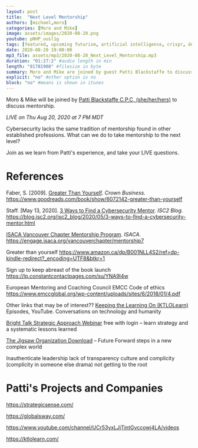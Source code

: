```yaml
---
layout: post
title:  "Next Level Mentorship"
authors: [michael,moro]
categories: [Moro and Mike]
image: assets/images/2020-08-20.png
youtube: pNHP_uusl1g
tags: [featured, upcoming futurism, artificial intelligence, crispr, decision intelligence, self-driving cars, machine learning, blockchain]
date: 2020-08-20 19:00:00
mp3_file: assets/mp3/2020-08-20_Next_Level_Mentorship.mp3
duration: "01:27:2" #audio length in min
length: "81781908" #filesize in byte
summary: Moro and Mike are joined by guest Patti Blackstaffe to discuss how to take mentorship to the next level in your career.
explicit: "no" #other option is no
block: "no" #means is shown in itunes
---
```


Moro & Mike will be joined by [Patti Blackstaffe C.P.C, (she/her/hers)](https://www.linkedin.com/in/pattiblackstaffe/) to discuss mentorship.

*LIVE on Thu Aug 20, 2020 at 7 PM MDT*

Cybersecurity lacks the same tradition of mentorship found in other established professions. What can we do to take mentorship to the next level?

Join as we learn from Patti's experience, and take your LIVE questions.

# References

Faber, S. \[2009\]. [Greater Than Yourself](https://www.goodreads.com/book/show/6072142-greater-than-yourself). *Crown Business*. <https://www.goodreads.com/book/show/6072142-greater-than-yourself>

Staff. \[May 13, 2020\]. [3 Ways to Find a Cybersecurity Mentor](https://blog.isc2.org/isc2_blog/2020/05/3-ways-to-find-a-cybersecurity-mentor.html). *ISC2 Blog*. <https://blog.isc2.org/isc2_blog/2020/05/3-ways-to-find-a-cybersecurity-mentor.html>

[ISACA Vancouver Chapter Mentorship Program](https://engage.isaca.org/vancouverchapter/mentorship7). *ISACA*. <https://engage.isaca.org/vancouverchapter/mentorship7>

Greater than yourself
<https://www.amazon.ca/dp/B001NLL4S2/ref=dp-kindle-redirect?_encoding=UTF8&btkr=1>

Sign up to keep abreast of the book launch
<https://lp.constantcontactpages.com/su/YNA9l4w>

European Mentoring and Coaching Council EMCC Code of ethics
<https://www.emccglobal.org/wp-content/uploads/sites/6/2018/01/4.pdf>

Other links that may be of interest??
[Keeping the Learning On (KTLOLearn)](https://www.youtube.com/channel/UCr53yxLJjTintGvccowj4LA) Episodes, YouTube. Conversations on technology and humanity

[Bright Talk Strategic Approach Webinar](https://www.brighttalk.com/webcast/8855/399154?utm_campaign=viewing-history&utm_source=brighttalk-portal&utm_medium=web) free with login – learn strategy and a systematic lessons learned

[The Jigsaw Organization Download](https://www.scopism.com/the-jigsaw-organization-putting-the-pieces-back-together/) – Future Forward steps in a new complex world

Inauthenticate leadership
lack of transparency
culture and complicity (complicity in someone else drama)
not getting to the root

# Patti's Projects and Companies

<https://strategicsense.com/>

<https://globalsway.com/>

<https://www.youtube.com/channel/UCr53yxLJjTintGvccowj4LA/videos>

<https://ktlolearn.com/>


